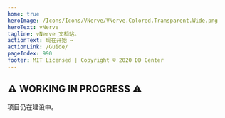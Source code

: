 ```yaml
---
home: true
heroImage: /Icons/Icons/VNerve/VNerve.Colored.Transparent.Wide.png
heroText: vNerve
tagline: vNerve 文档站。
actionText: 现在开始 →
actionLink: /Guide/
pageIndex: 990
footer: MIT Licensed | Copyright © 2020 DD Center
---
```


## ⚠ WORKING IN PROGRESS ⚠

项目仍在建设中。
